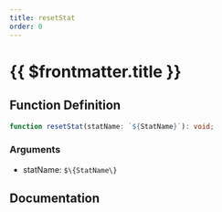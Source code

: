 ```yaml
---
title: resetStat
order: 0
---
```


# {{ $frontmatter.title }}

## Function Definition

```ts
function resetStat(statName: `${StatName}`): void;
```

### Arguments

* statName: `$\{StatName\}`

## Documentation

<!--@include: ./parts/resetStat.md-->
